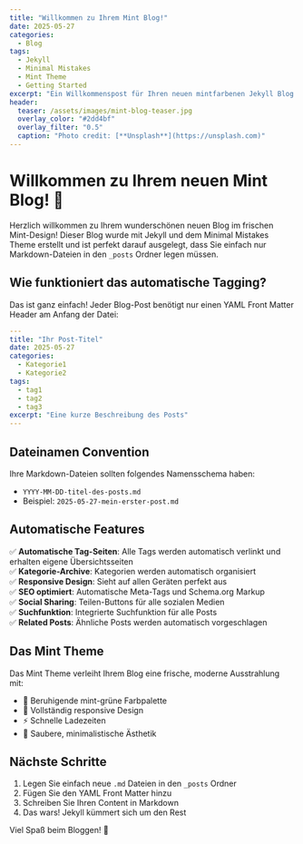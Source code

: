 ```yaml
---
title: "Willkommen zu Ihrem Mint Blog!"
date: 2025-05-27
categories:
  - Blog
tags:
  - Jekyll
  - Minimal Mistakes
  - Mint Theme
  - Getting Started
excerpt: "Ein Willkommenspost für Ihren neuen mintfarbenen Jekyll Blog mit automatischem Tagging."
header:
  teaser: /assets/images/mint-blog-teaser.jpg
  overlay_color: "#2dd4bf"
  overlay_filter: "0.5"
  caption: "Photo credit: [**Unsplash**](https://unsplash.com)"
---
```


# Willkommen zu Ihrem neuen Mint Blog! 🌿

Herzlich willkommen zu Ihrem wunderschönen neuen Blog im frischen Mint-Design! Dieser Blog wurde mit Jekyll und dem Minimal Mistakes Theme erstellt und ist perfekt darauf ausgelegt, dass Sie einfach nur Markdown-Dateien in den `_posts` Ordner legen müssen.

## Wie funktioniert das automatische Tagging?

Das ist ganz einfach! Jeder Blog-Post benötigt nur einen YAML Front Matter Header am Anfang der Datei:

```yaml
---
title: "Ihr Post-Titel"
date: 2025-05-27
categories:
  - Kategorie1
  - Kategorie2
tags:
  - tag1
  - tag2
  - tag3
excerpt: "Eine kurze Beschreibung des Posts"
---
```

## Dateinamen Convention

Ihre Markdown-Dateien sollten folgendes Namensschema haben:
- `YYYY-MM-DD-titel-des-posts.md`
- Beispiel: `2025-05-27-mein-erster-post.md`

## Automatische Features

✅ **Automatische Tag-Seiten**: Alle Tags werden automatisch verlinkt und erhalten eigene Übersichtsseiten  
✅ **Kategorie-Archive**: Kategorien werden automatisch organisiert  
✅ **Responsive Design**: Sieht auf allen Geräten perfekt aus  
✅ **SEO optimiert**: Automatische Meta-Tags und Schema.org Markup  
✅ **Social Sharing**: Teilen-Buttons für alle sozialen Medien  
✅ **Suchfunktion**: Integrierte Suchfunktion für alle Posts  
✅ **Related Posts**: Ähnliche Posts werden automatisch vorgeschlagen  

## Das Mint Theme

Das Mint Theme verleiht Ihrem Blog eine frische, moderne Ausstrahlung mit:

- 🌿 Beruhigende mint-grüne Farbpalette
- 📱 Vollständig responsive Design
- ⚡ Schnelle Ladezeiten
- 🎨 Saubere, minimalistische Ästhetik

## Nächste Schritte

1. Legen Sie einfach neue `.md` Dateien in den `_posts` Ordner
2. Fügen Sie den YAML Front Matter hinzu
3. Schreiben Sie Ihren Content in Markdown
4. Das wars! Jekyll kümmert sich um den Rest

Viel Spaß beim Bloggen! 🚀
